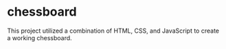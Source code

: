 # chessboard
This project utilized a combination of HTML, CSS, and JavaScript to create a working chessboard.

